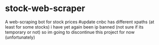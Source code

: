 # stock-web-scraper
A web-scraping bot for stock prices
#update
cnbc has different xpaths (at least for some stocks)
i have yet again been ip banned (not sure if its temporary or not) so im going to discontinue this project for now (unfortunately)
